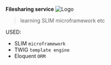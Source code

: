 **Filesharing service** ![Logo](http://vignette4.wikia.nocookie.net/terraria/images/8/81/Kappa.png/revision/latest?cb=20150926145358&path-prefix=ru)
>learning SLIM microframework etc

USED:
*  SLIM `microframework`
* TWIG `template engine`
* Eloquent `ORM`